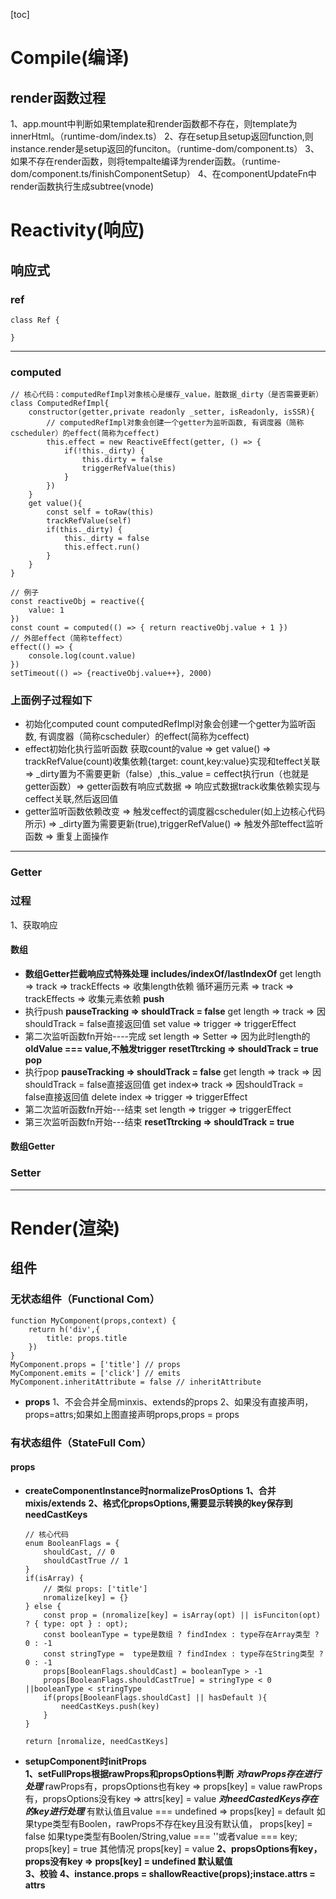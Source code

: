 [toc]
# Compile(编译)
## render函数过程
1、app.mount中判断如果template和render函数都不存在，则template为innerHtml。（runtime-dom/index.ts）
2、存在setup且setup返回function,则instance.render是setup返回的funciton。（runtime-dom/component.ts）
3、如果不存在render函数，则将tempalte编译为render函数。（runtime-dom/component.ts/finishComponentSetup）
4、在componentUpdateFn中render函数执行生成subtree(vnode)
# Reactivity(响应)
## 响应式

### ref
```
class Ref {
   
}
```
*** 
### computed
```
// 核心代码：computedRefImpl对象核心是缓存_value，脏数据_dirty（是否需要更新）
class ComputedRefImpl{
    constructor(getter,private readonly _setter, isReadonly, isSSR){
        // computedRefImpl对象会创建一个getter为监听函数, 有调度器（简称cscheduler）的effect(简称为ceffect)
        this.effect = new ReactiveEffect(getter, () => {
            if(!this._dirty) {
                this.dirty = false
                triggerRefValue(this)
            }
        })
    }
    get value(){
        const self = toRaw(this)
        trackRefValue(self)
        if(this._dirty) {
            this._dirty = false
            this.effect.run()
        }
    }
}
```
```
// 例子
const reactiveObj = reactive({
    value: 1
})
const count = computed(() => { return reactiveObj.value + 1 })
// 外部effect（简称teffect）
effect(() => {
    console.log(count.value)
})
setTimeout(() => {reactiveObj.value++}, 2000)
```
### 上面例子过程如下
- 初始化computed count
  computedRefImpl对象会创建一个getter为监听函数, 有调度器（简称cscheduler）的effect(简称为ceffect)
- effect初始化执行监听函数
  获取count的value => get value() => trackRefValue(count)收集依赖{target: count,key:value}实现和teffect关联 => _dirty置为不需要更新（false）,this._value = ceffect执行run（也就是getter函数）=> getter函数有响应式数据 => 响应式数据track收集依赖实现与ceffect关联,然后返回值
- getter监听函数依赖改变 => 触发ceffect的调度器cscheduler(如上边核心代码所示) => _dirty置为需要更新(true),triggerRefValue() => 触发外部teffect监听函数 => 重复上面操作
*** 
### Getter
### 过程
1、获取响应
#### 数组
- **数组Getter拦截响应式特殊处理**
**includes/indexOf/lastIndexOf**
get length => track => trackEffects => 收集length依赖
循环遍历元素 => track => trackEffects => 收集元素依赖
**push**
- 执行push
**pauseTracking => shouldTrack = false**
get length => track => 因shouldTrack = false直接返回值
set value => trigger => triggerEffect
- 第二次监听函数fn开始----完成
set length  => Setter => 因为此时length的**oldValue === value,不触发trigger**
**resetTtrcking => shouldTrack = true**
**pop**
- 执行pop
**pauseTracking => shouldTrack = false**
get length => track => 因shouldTrack = false直接返回值
get index=> track => 因shouldTrack = false直接返回值
delete index =>  trigger => triggerEffect
- 第二次监听函数fn开始---结束
set length  => trigger => triggerEffect
- 第三次监听函数fn开始---结束
**resetTtrcking => shouldTrack = true**
#### 数组Getter

### Setter
*** 



# Render(渲染)
## 组件

### 无状态组件（Functional Com）
```
function MyComponent(props,context) {
    return h('div',{
        title: props.title
    })
}
MyComponent.props = ['title'] // props
MyComponent.emits = ['click'] // emits
MyComponent.inheritAttribute = false // inheritAttribute
```
- **props**
  1、不会合并全局minxis、extends的props
  2、如果没有直接声明，props=attrs;如果如上图直接声明props,props = props

### 有状态组件（StateFull Com）
#### props ####
 - **createComponentInstance时normalizeProsOptions**
    **1、合并mixis/extends**
    **2、格式化propsOptions,需要显示转换的key保存到needCastKeys**
    ```
    // 核心代码
    enum BooleanFlags = {
        shouldCast, // 0
        shouldCastTrue // 1
    }
    if(isArray) {
        // 类似 props: ['title']
        nromalize[key] = {}
    } else {
        const prop = (nromalize[key] = isArray(opt) || isFunciton(opt) ? { type: opt } : opt);
        const booleanType = type是数组 ? findIndex : type存在Array类型 ? 0 : -1
        const stringType =  type是数组 ? findIndex : type存在String类型 ? 0 : -1
        props[BooleanFlags.shouldCast] = booleanType > -1
        props[BooleanFlags.shouldCastTrue] = stringType < 0 ||booleanType < stringType
        if(props[BooleanFlags.shouldCast] || hasDefault ){
            needCastKeys.push(key)
        }
    }
   
    return [nromalize, needCastKeys]
    ```
- **setupComponent时initProps**  
    **1、setFullProps根据rawProps和propsOptions判断**
        ***对rawProps存在进行处理***
        rawProps有，propsOptions也有key => props[key] = value
        rawProps有，propsOptions没有key => attrs[key] = value
        ***对needCastedKeys存在的key进行处理***
        有默认值且value === undefined => props[key] = default
        如果type类型有Boolen，rawProps不存在key且没有默认值， props[key] = false
        如果type类型有Boolen/String,value === ''或者value === key; props[key] = true
        其他情况 props[key] = value
     **2、propsOptions有key，props没有key => props[key] = undefined 默认赋值**  
     **3、校验**
     **4、instance.props = shallowReactive(props);instace.attrs = attrs**    

   
    
      

	
